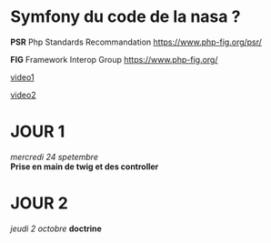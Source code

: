 # Symfony du code de la nasa ?
**PSR** Php Standards Recommandation
https://www.php-fig.org/psr/

**FIG** Framework Interop Group
https://www.php-fig.org/

[video1](https://www.google.com/search?q=psr+php&oq=psr+php&gs_lcrp=EgZjaHJvbWUqDggAEEUYJxg7GIAEGIoFMg4IABBFGCcYOxiABBiKBTIGCAEQRRhAMgcIAhAAGIAEMggIAxAAGBYYHjIICAQQABgWGB4yCggFEAAYChgWGB4yCwgGEAAYFhgeGIsDMgYIBxBFGDzSAQgyMDM1ajFqNKgCALACAA&sourceid=chrome&ie=UTF-8#fpstate=ive&vld=cid:b9049385,vid:l0G3r2M9L_s,st:0)

[video2](https://www.google.com/search?q=psr+php&oq=psr+php&gs_lcrp=EgZjaHJvbWUqDggAEEUYJxg7GIAEGIoFMg4IABBFGCcYOxiABBiKBTIGCAEQRRhAMgcIAhAAGIAEMggIAxAAGBYYHjIICAQQABgWGB4yCggFEAAYChgWGB4yCwgGEAAYFhgeGIsDMgYIBxBFGDzSAQgyMDM1ajFqNKgCALACAA&sourceid=chrome&ie=UTF-8#fpstate=ive&vld=cid:e71921c2,vid:6t-CnYHkGTs,st:0)

# JOUR 1
_mercredi 24 spetembre_  
**Prise en main de twig et des controller**


# JOUR 2
_jeudi 2 octobre_
**doctrine**  